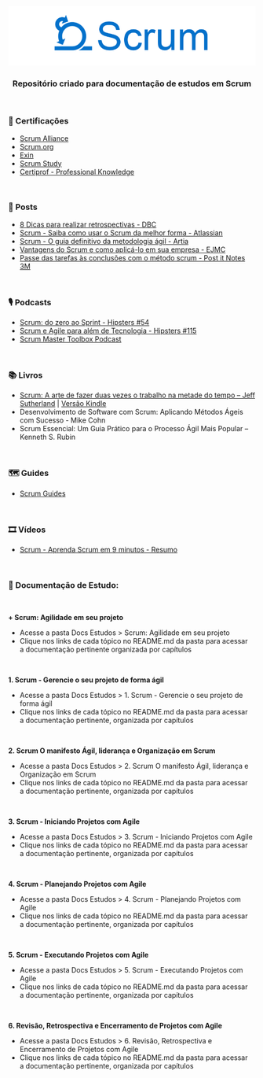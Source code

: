 ﻿<div align="center">
 
 ![Scrum Logo](https://raw.githubusercontent.com/RobsonVinicius/Scrum/main/Docs%20Estudos/Scrum%20-%20Agilidade%20em%20seu%20projeto/imagens/scrum-1.png)
 ### Repositório criado para documentação de estudos em Scrum
  
</div>

<br>

### 📜 Certificações

+ [Scrum Alliance](https://www.scrumalliance.org/)
+ [Scrum.org](https://www.scrum.org/)
+ [Exin](https://www.exin.com/certifications/exin-agile-scrum-master-exam)
+ [Scrum Study](https://www.scrumstudy.com/portuguese)
+ [Certiprof - Professional Knowledge](https://certiprof.com/pages/scrum-foundations-professional-certificate-sfpc-ptbr)

<br> 

### 📰 Posts

+ [8 Dicas para realizar retrospectivas - DBC](https://www.dbccompany.com.br/8-dicas-para-realizar-retrospectivas/)
+ [Scrum - Saiba como usar o Scrum da melhor forma - Atlassian](https://www.atlassian.com/br/agile/scrum)
+ [Scrum - O guia definitivo da metodologia ágil - Artia](https://artia.com/scrum/)
+ [Vantagens do Scrum e como aplicá-lo em sua empresa - EJMC](https://jrmack.com.br/vantagens-do-scrum-e-como-aplica-lo-em-sua-empresa/)
+ [Passe das tarefas às conclusões com o método scrum - Post it Notes 3M](https://www.3m.com.pt/3M/pt_PT/post-it-notes/ideas/articles/make-the-leap-from-to-do-to-done-with-the-scrum-methodology/)

<br>

  
### 🎙️ Podcasts

+ [Scrum: do zero ao Sprint - Hipsters #54](https://cursos.alura.com.br/hipsterstech-scrum-do-zero-ao-sprint-hipsters-54-a532)
+ [Scrum e Agile para além de Tecnologia - Hipsters #115](https://cursos.alura.com.br/hipsterstech-scrum-e-agile-para-alem-de-tecnologia-hipsters-115-a467)
+ [Scrum Master Toolbox Podcast](https://player.fm/series/scrum-master-toolbox-podcast)

<br>

### 📚 Livros
 
+ [Scrum: A arte de fazer duas vezes o trabalho na metade do tempo – Jeff Sutherland](https://amzn.to/3rsdLul) | [Versão Kindle](https://amzn.to/3rm6Bbd)
+ Desenvolvimento de Software com Scrum: Aplicando Métodos Ágeis com Sucesso - Mike Cohn
+ Scrum Essencial: Um Guia Prático para o Processo Ágil Mais Popular – Kenneth S. Rubin
 
<br> 

### 🗺️ Guides

+ [Scrum Guides](https://www.scrumguides.org/)

<br>

### 🎞 Vídeos

+ [Scrum - Aprenda Scrum em 9 minutos - Resumo](https://www.youtube.com/watch?v=XfvQWnRgxG0)

<br>

### 📝 Documentação de Estudo:

<br>

**+ Scrum: Agilidade em seu projeto**
  + Acesse a pasta Docs Estudos > Scrum: Agilidade em seu projeto
  + Clique nos links de cada tópico no README.md da pasta para acessar<br> a documentação pertinente organizada por capítulos
  
<br>

**1. Scrum - Gerencie o seu projeto de forma ágil**
  + Acesse a pasta Docs Estudos > 1. Scrum - Gerencie o seu projeto de forma ágil
  + Clique nos links de cada tópico no README.md da pasta para acessar<br> a documentação pertinente, organizada por capítulos

<br>

**2. Scrum O manifesto Ágil, liderança e Organização em Scrum**
  + Acesse a pasta Docs Estudos > 2. Scrum O manifesto Ágil, liderança e Organização em Scrum
  + Clique nos links de cada tópico no README.md da pasta para acessar<br> a documentação pertinente, organizada por capítulos

<br>

**3. Scrum - Iniciando Projetos com Agile**
  + Acesse a pasta Docs Estudos > 3. Scrum - Iniciando Projetos com Agile
  + Clique nos links de cada tópico no README.md da pasta para acessar<br> a documentação pertinente, organizada por capítulos

<br>

**4. Scrum - Planejando Projetos com Agile**
  + Acesse a pasta Docs Estudos > 4. Scrum - Planejando Projetos com Agile
  + Clique nos links de cada tópico no README.md da pasta para acessar<br> a documentação pertinente, organizada por capítulos

<br>

**5. Scrum - Executando Projetos com Agile**
  + Acesse a pasta Docs Estudos > 5. Scrum - Executando Projetos com Agile
  + Clique nos links de cada tópico no README.md da pasta para acessar<br> a documentação pertinente, organizada por capítulos

<br>

**6. Revisão, Retrospectiva e Encerramento de Projetos com Agile**
  + Acesse a pasta Docs Estudos > 6. Revisão, Retrospectiva e Encerramento de Projetos com Agile
  + Clique nos links de cada tópico no README.md da pasta para acessar<br> a documentação pertinente, organizada por capítulos


